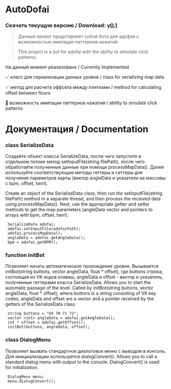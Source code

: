 # AutoDofai

### Скачать текущую версию / Download: [__v0.1__](https://github.com/vSEK1RO/3D_Engine/releases/download/v0.1/src.rar)

>Данный проект представляет собой бота для адофаи с возможностью имитации паттернов нажатий.

>This project is a bot for adofai with the ability to simulate click patterns.

На данный момент реализовано / Currently implemented

:white_check_mark: класс для сериализации данных уровня / class for serializing map data

:white_check_mark: метод для расчета оффсета между плитками / method for calculating offset between floors

:black_square_button: возможность имитации паттернов нажатий / ability to simulate click patterns

# Документация / Documentation

### class SerializeData

Создайте объект класса SerializeData, после чего запустите в отдельном потоке метод setInputFile(string filePath), после чего обработайте полученные данные при помощи processMapData().
Далее используйте соответствующие методы геттеры и сеттеры для получения параметров карты (вектор angleData и указатели на массивы с bpm, offset, twirl).

Create an object of the SerializeData class, then run the setInputFile(string filePath) method in a separate thread, and then process the received data using processMapData().
Next, use the appropriate getter and setter methods to get the map parameters (angleData vector and pointers to arrays with bpm, offset, twirl).
     
     SerializeData adofai;
     adofai.setInputFile(adofaiPath);
     adofai.processMapData();
     angleData = adofai.getAngleData();
     bpm = adofai.getBPM();

### function initBot

Позволяет начать автоматическое прохождение уровня. Вызывается initBot(string buttons, vector angleData, float * offset), где buttons строка, состоящая из VK кодов клавиш, angleData и offset - вектор и указатель, полученные геттерами класса SerializeData.
Allows you to start the automatic passage of the level. Called by initBot(string buttons, vector angleData, float * offset), where buttons is a string consisting of VK key codes, angleData and offset are a vector and a pointer received by the getters of the SerializeData class.

     string buttons = "69 70 71 72";
     vector <int> angleData = adofai.getAngleData();
     int * offset = adofai.getOffset();
     initBot(buttons, angleData, offset); 

### class DialogMenu

Позволяет вызвать стандартное диалоговое меню с выводом в консоль. Для инициализации используется dialogConvert().
Allows you to call a standard dialog menu with output to the console. DialogConvert() is used for initialization.

     DialogMenu menu;
     menu.dialogConvert();
